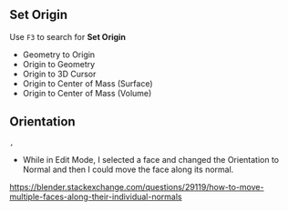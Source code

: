 ## Set Origin

Use `F3` to search for **Set Origin**

- Geometry to Origin
- Origin to Geometry
- Origin to 3D Cursor
- Origin to Center of Mass (Surface)
- Origin to Center of Mass (Volume)


## Orientation

`,`

- While in Edit Mode, I selected a face and changed the Orientation to Normal and then I could move the face along its normal.

https://blender.stackexchange.com/questions/29119/how-to-move-multiple-faces-along-their-individual-normals



